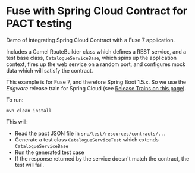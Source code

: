 # Fuse with Spring Cloud Contract for PACT testing

Demo of integrating Spring Cloud Contract with a Fuse 7 application.

Includes a Camel RouteBuilder class which defines a REST service, and a test base class, `CatalogueServiceBase`, which spins up the application context, fires up the web service on a random port, and configures mock data which will satisfy the contract.

This example is for Fuse 7, and therefore Spring Boot 1.5.x. So we use the _Edgware_ release train for Spring Cloud (see [Release Trains on this page][1]).

To run:

    mvn clean install

This will:

- Read the pact JSON file in `src/test/resources/contracts/...`
- Generate a test class `CatalogueServiceTest` which extends `CatalogueServiceBase`
- Run the generated test case
- If the response returned by the service doesn't match the contract, the test will fail.


[1]: https://spring.io/projects/spring-cloud
